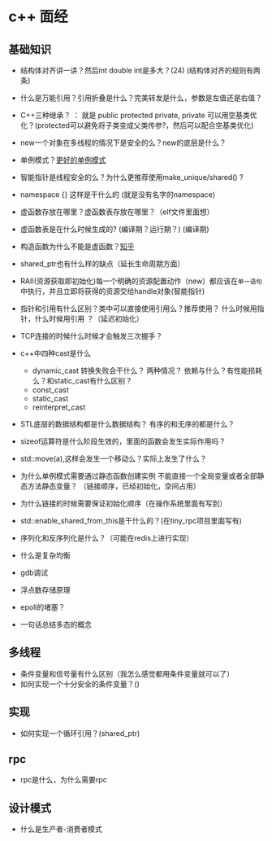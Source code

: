 # c++ 面经

## 基础知识

- 结构体对齐讲一讲？然后int double int是多大？(24) (结构体对齐的规则有两条)

- 什么是万能引用？引用折叠是什么？完美转发是什么，参数是左值还是右值？
- C++三种继承？ ： 就是 public protected private, private 可以用空基类优化？(protected可以避免将子类变成父类传参?，然后可以配合空基类优化)
- new一个对象在多线程的情况下是安全的么？new的底层是什么？
- 单例模式？[更好的单例模式](https://zhuanlan.zhihu.com/p/651173499)
- 智能指针是线程安全的么？为什么更推荐使用make_unique/shared() ?
- namespace {} 这样是干什么的 (就是没有名字的namespace)
- 虚函数存放在哪里？虚函数表存放在哪里？（elf文件里面想）
- 虚函数表是在什么时候生成的? (编译期？运行期？) (编译期)
- 构造函数为什么不能是虚函数？[知乎](https://www.zhihu.com/question/35632207)
- shared_ptr也有什么样的缺点（延长生命周期方面）
- RAII(资源获取即初始化)每一个明确的资源配置动作（new）都应该在`单一语句`中执行，并且立即将获得的资源交给handle对象(智能指针)
- 指针和引用有什么区别？类中可以直接使用引用么？推荐使用？ 什么时候用指针，什么时候用引用 ？（延迟初始化）
- TCP连接的时候什么时候才会触发三次握手？
- c++中四种cast是什么
  - dynamic_cast 转换失败会干什么？ 两种情况？ 依赖与什么？有性能损耗么？和static_cast有什么区别？
  - const_cast
  - static_cast
  - reinterpret_cast
- STL底层的数据结构都是什么数据结构？ 有序的和无序的都是什么？
- sizeof运算符是什么阶段生效的，里面的函数会发生实际作用吗？
- std::move(a),这样会发生一个移动么？实际上发生了什么？
- 为什么单例模式需要通过静态函数创建实例 不能直接一个全局变量或者全部静态方法静态变量？ （链接顺序，已经初始化，空间占用）
- 为什么链接的时候需要保证初始化顺序（在操作系统里面有写到）
- std::enable_shared_from_this是干什么的？(在tiny_rpc项目里面写有)
- 序列化和反序列化是什么？（可能在redis上进行实现）
- 什么是复杂均衡
- gdb调试
- 浮点数存储原理
- epoll的堵塞？
- 一句话总结多态的概念

## 多线程

- 条件变量和信号量有什么区别（我怎么感觉都用条件变量就可以了）
- 如何实现一个十分安全的条件变量？()

## 实现

- 如何实现一个循环引用？(shared_ptr)

## rpc

- rpc是什么，为什么需要rpc

## 设计模式

- 什么是生产者-消费者模式
